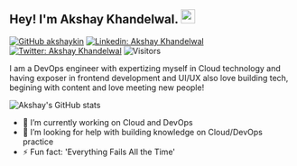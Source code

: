 ## Hey! I'm Akshay Khandelwal. <img src="https://media.giphy.com/media/hvRJCLFzcasrR4ia7z/giphy.gif" width="25px">

[![GitHub akshaykin](https://img.shields.io/github/followers/akshaykin?label=follow&style=social)](https://github.com/akshaykin)
[![Linkedin: Akshay Khandelwal](https://img.shields.io/badge/-akshaykhandelwal-blue?style=flat-square&logo=Linkedin&logoColor=white&link=https://www.linkedin.com/in/akshaykin/)](https://www.linkedin.com/in/akshaykin/)
[![Twitter: Akshay Khandelwal](https://img.shields.io/twitter/follow/akshaykin?style=social)](https://twitter.com/akshaykin)
![Visitors](https://visitor-badge.glitch.me/badge?page_id=akshaykin&left_color=gray&right_color=blue)

I am a DevOps engineer with expertizing myself in Cloud technology and having exposer in frontend development and UI/UX also love building tech, begining with content and love meeting new people!

![Akshay's GitHub stats](https://github-readme-stats.vercel.app/api?username=akshaykin&show_icons=true&theme=radical)

- 🔭 I’m currently working on Cloud and DevOps
- 🤔 I’m looking for help with building knowledge on Cloud/DevOps practice
- ⚡ Fun fact: 'Everything Fails All the Time'
